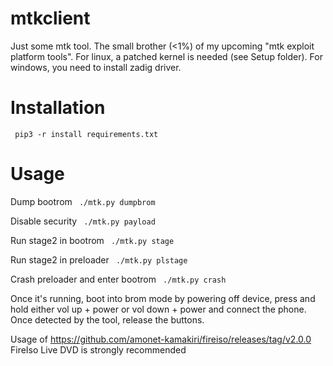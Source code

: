 # mtkclient
Just some mtk tool. The small brother (<1%) of my upcoming "mtk exploit platform tools". For linux, a patched kernel is needed (see Setup folder).
For windows, you need to install zadig driver.

# Installation
`` 
pip3 -r install requirements.txt 
``

# Usage

Dump bootrom
`` 
./mtk.py dumpbrom
`` 

Disable security
`` 
./mtk.py payload
`` 

Run stage2 in bootrom
`` 
./mtk.py stage
`` 

Run stage2 in preloader
`` 
./mtk.py plstage
`` 

Crash preloader and enter bootrom
`` 
./mtk.py crash
`` 


Once it's running, boot into brom mode by powering off device, press and hold either
vol up + power or vol down + power and connect the phone. Once detected by the tool,
release the buttons.

Usage of https://github.com/amonet-kamakiri/fireiso/releases/tag/v2.0.0 FireIso Live DVD
is strongly recommended
